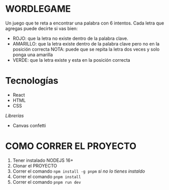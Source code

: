 
# WORDLEGAME

Un juego que te reta a encontrar una palabra con  6 intentos. 
Cada letra que agregas puede decirte si vas bien: 
* ROJO: que la letra no existe dentro de la palabra clave.
* AMARILLO: que la letra existe dentro de la palabra clave pero no en la posición correcta 
NOTA: puede que se repita la letra dos veces y solo ponga una amarilla
* VERDE: que la letra existe y esta en la posición correcta 

# Tecnologías 
* React
* HTML
* CSS

*Librerías*
- Canvas confetti

# COMO CORRER EL PROYECTO
 1. Tener instalado NODEJS 16+
 2. Clonar el PROYECTO
 3. Correr el comando ```npm install -g pnpm``` *si no lo tienes instaldo*
 3. Correr el comando ```pnpm install```
 4. Correr el comando ```pnpm run dev```